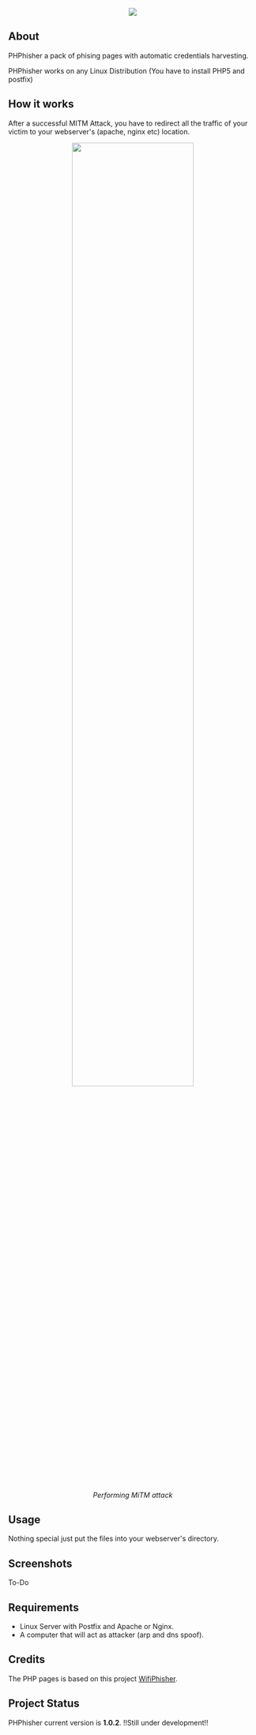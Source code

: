 <p align="center"><img src="http://5.1.75.153/latest.png" /></p>

## About
PHPhisher a pack of phising pages with automatic credentials harvesting.

PHPhisher works on any Linux Distribution (You have to install PHP5 and postfix)

## How it works
After a successful MITM Attack, you have to redirect all the traffic of your victim to your webserver's (apache, nginx etc) location.

<p align="center"><img width="70%" src="https://fak3r.com/2015/owasp-man_in_the_middle.jpg" /><br /><i>Performing MiTM attack</i></p>

## Usage
Nothing special just put the files into your webserver's directory.

## Screenshots
To-Do

## Requirements
* Linux Server with Postfix and Apache or Nginx. 
* A computer that will act as attacker (arp and dns spoof).

## Credits
The PHP pages is based on this project <a
href="https://github.com/sophron/wifiphisher">WifiPhisher</a>. 

## Project Status 
PHPhisher current version is **1.0.2**. !!Still under development!!
